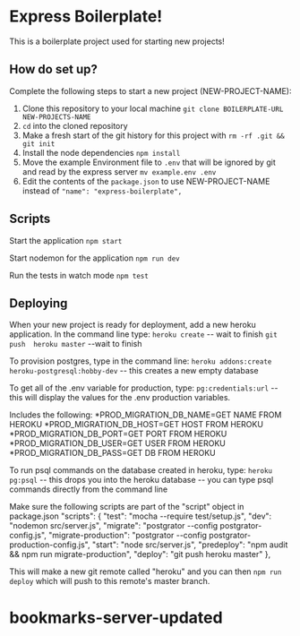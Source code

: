# Express Boilerplate!

This is a boilerplate project used for starting new projects!

## How do set up?

Complete the following steps to start a new project (NEW-PROJECT-NAME):

1. Clone this repository to your local machine `git clone BOILERPLATE-URL NEW-PROJECTS-NAME`
2. `cd` into the cloned repository
3. Make a fresh start of the git history for this project with `rm -rf .git && git init`
4. Install the node dependencies `npm install`
5. Move the example Environment file to `.env` that will be ignored by git and read by the express server `mv example.env .env`
6. Edit the contents of the `package.json` to use NEW-PROJECT-NAME instead of `"name": "express-boilerplate",`

## Scripts

Start the application `npm start`

Start nodemon for the application `npm run dev`

Run the tests in watch mode `npm test`

## Deploying

When your new project is ready for deployment, add a new heroku application.
In the command line type:
`heroku create` -- wait to finish 
`git push  heroku master` --wait to finish

To provision postgres, type in the command line: 
`heroku addons:create heroku-postgresql:hobby-dev` -- this creates a new empty database

To get all of the .env variable for production, type: 
`pg:credentials:url` -- this will display the values for the .env production variables. 

Includes the following:
*PROD_MIGRATION_DB_NAME=GET NAME FROM HEROKU
*PROD_MIGRATION_DB_HOST=GET HOST FROM HEROKU
*PROD_MIGRATION_DB_PORT=GET PORT FROM HEROKU
*PROD_MIGRATION_DB_USER=GET USER FROM HEROKU
*PROD_MIGRATION_DB_PASS=GET DB FROM HEROKU

To run psql commands on the database created in heroku, type: 
`heroku pg:psql` 
-- this drops you into the heroku database
-- you can type psql commands directly from the command line


Make sure the following scripts are part of the "script" object in package.json
  "scripts": {
    "test": "mocha --require test/setup.js",
    "dev": "nodemon src/server.js",
    "migrate": "postgrator --config postgrator-config.js",
    "migrate-production": "postgrator --config postgrator-production-config.js",
    "start": "node src/server.js",
    "predeploy": "npm audit && npm run migrate-production",
    "deploy": "git push heroku master"
  },

This will make a new git remote called "heroku" and you can then `npm run deploy` which will push to this remote's master branch.
# bookmarks-server-updated
